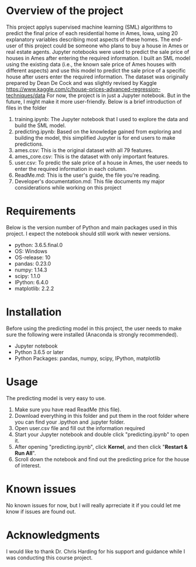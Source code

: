 # Overview of the project
This project applys supervised machine learning (SML) algorithms to predict the final price of each residential home in Ames, Iowa, using 20 explanatory variables describing most aspects of these homes. The end-user of this project could be someone who plans to buy a house in Ames or real estate agents. Jupyter notebooks were used to predict the sale price of houses in Ames after entering the required information. I built an SML model using the existing data (i.e., the known sale price of Ames houses with different aspects) and use this model to predict the sale price of a specific house after users enter the required information. The dataset was originally prepared by Dean De Cock and was slightly revised by Kaggle https://www.kaggle.com/c/house-prices-advanced-regression-techniques/data 
For now, the project is in just a Jupyter notebook. But in the future, I might make it more user-friendly.
Below is a brief introduction of files in the folder
1) training.ipynb: The Jupyter notebook that I used to explore the data and build the SML model.
2) predicting.ipynb: Based on the knowledge gained from exploring and building the model, this simplified Jupyter is for end users to make predictions.
3) ames.csv: This is the original dataset with all 79 features.
4) ames_core.csv: This is the dataset with only important features.
5) user.csv: To predic the sale price of a house in Ames, the user needs to enter the required information in each column.
6) ReadMe.md: This is the user's guide, the file you're reading.
7) Developer's documentation.md: This file documents my major considerations while working on this project

# Requirements
Below is the version number of Python and main packages used in this project. I expect the notebook should still work with newer versions.  
- python: 3.6.5.final.0
- OS: Windows
- OS-release: 10
- pandas: 0.23.0
- numpy: 1.14.3
- scipy: 1.1.0
- IPython: 6.4.0
- matplotlib: 2.2.2

# Installation 
Before using the predicting model in this project, the user needs to make sure the following were installed (Anaconda is strongly recommended).
- Jupyter notebook
- Python 3.6.5 or later
- Python Packages: pandas, numpy, scipy, IPython, matplotlib

# Usage
The predicting model is very easy to use.
1) Make sure you have read ReadMe (this file).
2) Download everything in this folder and put them in the root folder where you can find your .ipython and .jupyter folder.
3) Open user.csv file and fill out the information required
4) Start your Jupyter notebook and double click "predicting.ipynb" to open it.
5) After opening "predicting.ipynb", click **Kernel**, and then click "**Restart & Run All**".
6) Scroll down the notebook and find out the predicting price for the house of interest.

# Known issues
No known issues for now, but I will really aprreciate it if you could let me know if issues are found out.

# Acknowledgments
I would like to thank Dr. Chris Harding for his support and guidance while I was conducting this course project.
